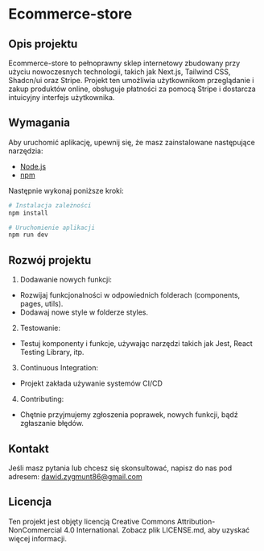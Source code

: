 # Ecommerce-store

## Opis projektu
Ecommerce-store to pełnoprawny sklep internetowy zbudowany przy użyciu nowoczesnych technologii, takich jak Next.js, Tailwind CSS, Shadcn/ui oraz Stripe. Projekt ten umożliwia użytkownikom przeglądanie i zakup produktów online, obsługuje płatności za pomocą Stripe i dostarcza intuicyjny interfejs użytkownika.

## Wymagania
Aby uruchomić aplikację, upewnij się, że masz zainstalowane następujące narzędzia:
- [Node.js](https://nodejs.org/)
- [npm](https://www.npmjs.com/)

Następnie wykonaj poniższe kroki:

```bash
# Instalacja zależności
npm install

# Uruchomienie aplikacji
npm run dev
```

## Rozwój projektu
1. Dodawanie nowych funkcji:
- Rozwijaj funkcjonalności w odpowiednich folderach (components, pages, utils).
- Dodawaj nowe style w folderze styles.
2. Testowanie:
- Testuj komponenty i funkcje, używając narzędzi takich jak Jest, React Testing Library, itp.
3. Continuous Integration:
- Projekt zakłada używanie systemów CI/CD
4. Contributing:
- Chętnie przyjmujemy zgłoszenia poprawek, nowych funkcji, bądź zgłaszanie błędów.

## Kontakt
Jeśli masz pytania lub chcesz się skonsultować, napisz do nas pod adresem: dawid.zygmunt86@gmail.com

## Licencja
Ten projekt jest objęty licencją Creative Commons Attribution-NonCommercial 4.0 International. Zobacz plik LICENSE.md, aby uzyskać więcej informacji.
